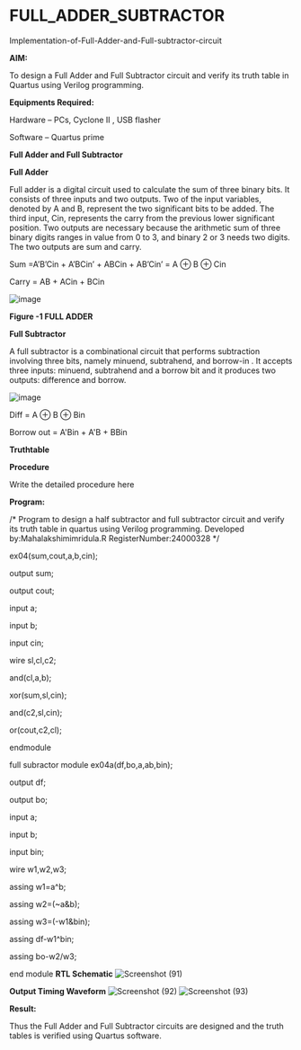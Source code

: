 # FULL_ADDER_SUBTRACTOR

Implementation-of-Full-Adder-and-Full-subtractor-circuit

**AIM:**

To design a Full Adder and Full Subtractor circuit and verify its truth table in Quartus using Verilog programming.

**Equipments Required:**

Hardware – PCs, Cyclone II , USB flasher

Software – Quartus prime

**Full Adder and Full Subtractor**

**Full Adder**

Full adder is a digital circuit used to calculate the sum of three binary bits. It consists of three inputs and two outputs. Two of the input variables, denoted by A and B, represent the two significant bits to be added. The third input, Cin, represents the carry from the previous lower significant position. Two outputs are necessary because the arithmetic sum of three binary digits ranges in value from 0 to 3, and binary 2 or 3 needs two digits. The two outputs are sum and carry.

Sum =A’B’Cin + A’BCin’ + ABCin + AB’Cin’ = A ⊕ B ⊕ Cin 

Carry = AB + ACin + BCin

![image](https://github.com/naavaneetha/FULL_ADDER_SUBTRACTOR/assets/154305477/0f30ba51-5ffb-4198-845f-18e054f675e7)

**Figure -1 FULL ADDER**

**Full Subtractor**

A full subtractor is a combinational circuit that performs subtraction involving three bits, namely minuend, subtrahend, and borrow-in . It accepts three inputs: minuend, subtrahend and a borrow bit and it produces two outputs: difference and borrow.

![image](https://github.com/naavaneetha/FULL_ADDER_SUBTRACTOR/assets/154305477/02b24f51-ab51-4304-9ad6-7b81ffc1ead5)

Diff = A ⊕ B ⊕ Bin 

Borrow out = A'Bin + A'B + BBin

**Truthtable**

**Procedure**

Write the detailed procedure here

**Program:**

/* Program to design a half subtractor and full subtractor circuit and verify its truth table in quartus using Verilog programming. 
Developed by:Mahalakshimimridula.R
RegisterNumber:24000328
*/

ex04(sum,cout,a,b,cin);

output sum;

output cout;

input a;

input b;

input cin;

wire sl,cl,c2;

and(cl,a,b);

xor(sum,sl,cin);

and(c2,sl,cin);

or(cout,c2,cl);

endmodule

full subractor module ex04a(df,bo,a,ab,bin);

output df;

output bo;

input a;

input b;

input bin;

wire w1,w2,w3;

assing w1=a^b;

assing w2=(~a&b);

assing w3=(-w1&bin);

assing df-w1^bin;

assing bo-w2/w3;

end module
**RTL Schematic**
![Screenshot (91)](https://github.com/user-attachments/assets/2a975758-f7da-401a-b2d6-d299a9929746)

**Output Timing Waveform**
![Screenshot (92)](https://github.com/user-attachments/assets/0d157342-8fe2-4587-8f9b-78502a6c0f0b)
![Screenshot (93)](https://github.com/user-attachments/assets/75d9dff3-2f3d-4226-8eef-27ac806f02bc)

**Result:**

Thus the Full Adder and Full Subtractor circuits are designed and the truth tables is verified using Quartus software.



